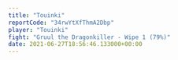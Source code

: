 ```yaml
---
title: "Touinki"
reportCode: "34rwYtXfThmA2Dbp"
player: "Touinki"
fight: "Gruul the Dragonkiller - Wipe 1 (79%)"
date: 2021-06-27T18:56:46.133000+00:00
---
```

